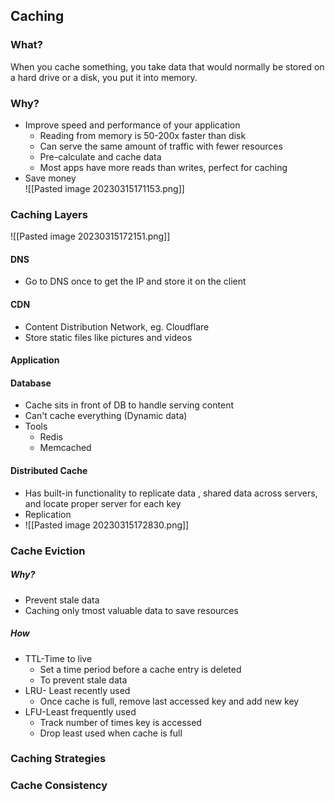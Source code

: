 ## Caching

### What?

When you cache something, you take data that would normally be stored on a hard drive or a disk, you put it into memory.

### Why?

- Improve speed and performance of your application
  - Reading from memory is 50-200x faster than disk
  - Can serve the same amount of traffic with fewer resources
  - Pre-calculate and cache data
  - Most apps have more reads than writes, perfect for caching
- Save money  
  ![[Pasted image 20230315171153.png]]


### Caching Layers

![[Pasted image 20230315172151.png]]

#### DNS

- Go to DNS once to get the IP and store it on the client

#### CDN

- Content Distribution Network, eg. Cloudflare
- Store static files like pictures and videos

#### Application

#### Database
- Cache sits in front of DB to handle serving content
- Can't cache everything (Dynamic data)
- Tools
	- Redis
	- Memcached
#### Distributed Cache

- Has built-in functionality to replicate data , shared data across servers, and locate proper server for each key
- Replication
- ![[Pasted image 20230315172830.png]]

### Cache Eviction

##### Why?

- Prevent stale data
- Caching only tmost valuable data to save resources

##### How

- TTL-Time to live
  - Set a time period before a cache entry is deleted
  - To prevent stale data
- LRU- Least recently used
  - Once cache is full, remove last accessed key and add new key
- LFU-Least frequently used
  - Track number of times key is accessed
  - Drop least used when cache is full

### Caching Strategies

### Cache Consistency